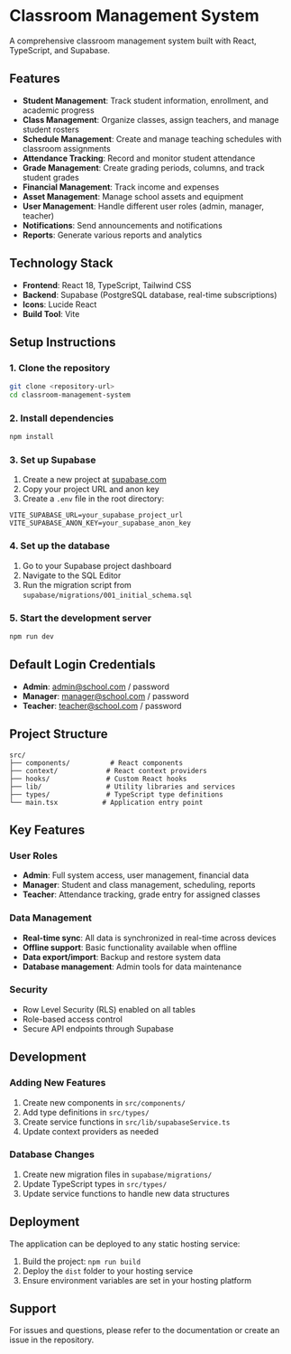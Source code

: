 # Classroom Management System

A comprehensive classroom management system built with React, TypeScript, and Supabase.

## Features

- **Student Management**: Track student information, enrollment, and academic progress
- **Class Management**: Organize classes, assign teachers, and manage student rosters
- **Schedule Management**: Create and manage teaching schedules with classroom assignments
- **Attendance Tracking**: Record and monitor student attendance
- **Grade Management**: Create grading periods, columns, and track student grades
- **Financial Management**: Track income and expenses
- **Asset Management**: Manage school assets and equipment
- **User Management**: Handle different user roles (admin, manager, teacher)
- **Notifications**: Send announcements and notifications
- **Reports**: Generate various reports and analytics

## Technology Stack

- **Frontend**: React 18, TypeScript, Tailwind CSS
- **Backend**: Supabase (PostgreSQL database, real-time subscriptions)
- **Icons**: Lucide React
- **Build Tool**: Vite

## Setup Instructions

### 1. Clone the repository

```bash
git clone <repository-url>
cd classroom-management-system
```

### 2. Install dependencies

```bash
npm install
```

### 3. Set up Supabase

1. Create a new project at [supabase.com](https://supabase.com)
2. Copy your project URL and anon key
3. Create a `.env` file in the root directory:

```env
VITE_SUPABASE_URL=your_supabase_project_url
VITE_SUPABASE_ANON_KEY=your_supabase_anon_key
```

### 4. Set up the database

1. Go to your Supabase project dashboard
2. Navigate to the SQL Editor
3. Run the migration script from `supabase/migrations/001_initial_schema.sql`

### 5. Start the development server

```bash
npm run dev
```

## Default Login Credentials

- **Admin**: admin@school.com / password
- **Manager**: manager@school.com / password  
- **Teacher**: teacher@school.com / password

## Project Structure

```
src/
├── components/          # React components
├── context/            # React context providers
├── hooks/              # Custom React hooks
├── lib/                # Utility libraries and services
├── types/              # TypeScript type definitions
└── main.tsx           # Application entry point
```

## Key Features

### User Roles

- **Admin**: Full system access, user management, financial data
- **Manager**: Student and class management, scheduling, reports
- **Teacher**: Attendance tracking, grade entry for assigned classes

### Data Management

- **Real-time sync**: All data is synchronized in real-time across devices
- **Offline support**: Basic functionality available when offline
- **Data export/import**: Backup and restore system data
- **Database management**: Admin tools for data maintenance

### Security

- Row Level Security (RLS) enabled on all tables
- Role-based access control
- Secure API endpoints through Supabase

## Development

### Adding New Features

1. Create new components in `src/components/`
2. Add type definitions in `src/types/`
3. Create service functions in `src/lib/supabaseService.ts`
4. Update context providers as needed

### Database Changes

1. Create new migration files in `supabase/migrations/`
2. Update TypeScript types in `src/types/`
3. Update service functions to handle new data structures

## Deployment

The application can be deployed to any static hosting service:

1. Build the project: `npm run build`
2. Deploy the `dist` folder to your hosting service
3. Ensure environment variables are set in your hosting platform

## Support

For issues and questions, please refer to the documentation or create an issue in the repository.